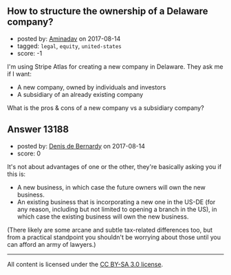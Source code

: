 ## How to structure the ownership of a Delaware company?

- posted by: [Aminadav](https://stackexchange.com/users/1273992/aminadav) on 2017-08-14
- tagged: `legal`, `equity`, `united-states`
- score: -1

I'm using Stripe Atlas for creating a new company in Delaware.
They ask me if I want:

- A new company, owned by individuals and investors
- A subsidiary of an already existing company

What is the pros & cons of a new company vs a subsidiary company?


## Answer 13188

- posted by: [Denis de Bernardy](https://stackexchange.com/users/182468/denis-de-bernardy) on 2017-08-14
- score: 0

It's not about advantages of one or the other, they're basically asking you if this is:

- A new business, in which case the future owners will own the new business.
- An existing business that is incorporating a new one in the US-DE (for any reason, including but not limited to opening a branch in the US), in which case the existing business will own the new business.

(There likely are some arcane and subtle tax-related differences too, but from a practical standpoint you shouldn't be worrying about those until you can afford an army of lawyers.)



---

All content is licensed under the [CC BY-SA 3.0 license](https://creativecommons.org/licenses/by-sa/3.0/).
